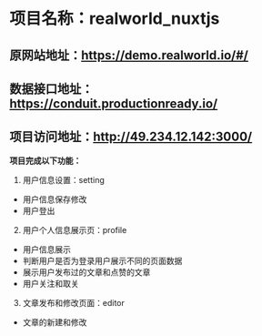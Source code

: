 # 项目名称：realworld_nuxtjs #

## 原网站地址：https://demo.realworld.io/#/ ##

## 数据接口地址：https://conduit.productionready.io/ ##

## 项目访问地址：http://49.234.12.142:3000/ ##

**项目完成以下功能：**
1. 用户信息设置：setting
- 用户信息保存修改
- 用户登出
2. 用户个人信息展示页：profile
- 用户信息展示
- 判断用户是否为登录用户展示不同的页面数据
- 展示用户发布过的文章和点赞的文章
- 用户关注和取关
3. 文章发布和修改页面：editor
- 文章的新建和修改
